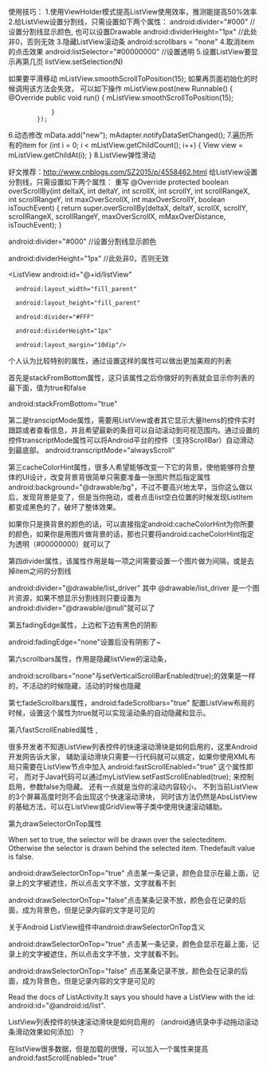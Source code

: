 使用技巧：
1.使用ViewHolder模式提高ListView使用效率，推测能提高50%效率
2.给ListView设置分割线，只需设置如下两个属性：
  android:divider="#000" //设置分割线显示颜色, 也可以设置Drawable
  android:dividerHeight="1px" //此处非0，否则无效
3.隐藏ListView滚动条
  android:scrollbars = "none"
4.取消item的点击效果
  android:listSelector="#00000000" //设置透明
5.设置ListView要显示再第几页
  listView.setSelection(N)
  
  如果要平滑移动
    mListView.smoothScrollToPosition(15);
    如果再页面初始化的时候调用该方法会失效， 可以如下操作
    mListView.post(new Runnable() {
                @Override
                public void run() {
                    mListView.smoothScrollToPosition(15);
    
                }
            });
6.动态修改
    mData.add("new");
    mAdapter.notifyDataSetChanged();
7.遍历所有的item
    for (int i = 0; i < mListView.getChildCount(); i++) {
        View view = mListView.getChildAt(i);
    }
8.ListView弹性滑动
    
    
  好文推荐：http://www.cnblogs.com/SZ2015/p/4558462.html
  给ListView设置分割线，只需设置如下两个属性：
  重写
    @Override
      protected boolean overScrollBy(int deltaX, int deltaY,
                                     int scrollX, int scrollY,
                                     int scrollRangeX, int scrollRangeY,
                                     int maxOverScrollX, int maxOverScrollY,
                                     boolean isTouchEvent) {
          return super.overScrollBy(deltaX, deltaY,
                  scrollX, scrollY,
                  scrollRangeX, scrollRangeY,
                  maxOverScrollX, mMaxOverDistance,
                  isTouchEvent);
      }
      
  android:divider="#000" //设置分割线显示颜色
  
  android:dividerHeight="1px" //此处非0，否则无效
  
  <ListView android:id="@+id/listView"         
  
      android:layout_width="fill_parent"        
      
      android:layout_height="fill_parent"         
      
      android:divider="#FFF"        
      
      android:dividerHeight="1px"        
      
      android:layout_margin="10dip"/> 
  
   
  
  个人认为比较特别的属性，通过设置这样的属性可以做出更加美观的列表
  
   
  
  首先是stackFromBottom属性，这只该属性之后你做好的列表就会显示你列表的最下面，值为true和false
  
  android:stackFromBottom="true"
  
         
  
  第二是transciptMode属性，需要用ListView或者其它显示大量Items的控件实时跟踪或者查看信息，并且希望最新的条目可以自动滚动到可视范围内。通过设置的控件transcriptMode属性可以将Android平台的控件（支持ScrollBar）自动滑动到最底部。 android:transcriptMode="alwaysScroll" 
  
   
  
  第三cacheColorHint属性，很多人希望能够改变一下它的背景，使他能够符合整体的UI设计，改变背景背很简单只需要准备一张图片然后指定属性android:background="@drawable/bg"，不过不要高兴地太早，当你这么做以后，发现背景是变了，但是当你拖动，或者点击list空白位置的时候发现ListItem都变成黑色的了，破坏了整体效果。
  
  如果你只是换背景的颜色的话，可以直接指定android:cacheColorHint为你所要的颜色，如果你是用图片做背景的话，那也只要将android:cacheColorHint指定为透明（#00000000）就可以了
  
   
  
  第四divider属性，该属性作用是每一项之间需要设置一个图片做为间隔，或是去掉item之间的分割线
  
  android:divider="@drawable/list_driver"  其中  @drawable/list_driver 是一个图片资源，如果不想显示分割线则只要设置为android:divider="@drawable/@null"就可以了
  
   
  
  第五fadingEdge属性，上边和下边有黑色的阴影
  
  android:fadingEdge="none"设置后没有阴影了~
  
   
  
  第六scrollbars属性，作用是隐藏listView的滚动条，
  
  android:scrollbars="none"与setVerticalScrollBarEnabled(true);的效果是一样的，不活动的时候隐藏，活动的时候也隐藏
  
   
  
  第七fadeScrollbars属性，android:fadeScrollbars="true"  配置ListView布局的时候，设置这个属性为true就可以实现滚动条的自动隐藏和显示。
  
   
  
  第八fastScrollEnabled属性 ,
  
  很多开发者不知道ListView列表控件的快速滚动滑块是如何启用的，这里Android开发网告诉大家，
  辅助滚动滑块只需要一行代码就可以搞定，如果你使用XML布局只需要在ListView节点中加入 
   android:fastScrollEnabled="true" 这个属性即可，
   而对于Java代码可以通过myListView.setFastScrollEnabled(true); 
   来控制启用，参数false为隐藏。 还有一点就是当你的滚动内容较小，
   不到当前ListView的3个屏幕高度时则不会出现这个快速滚动滑块，
   同时该方法仍然是AbsListView的基础方法，可以在ListView或GridView等子类中使用快速滚动辅助。
  
   
  
  第九drawSelectorOnTop属性
  
  When set to true, the selector will be drawn over the selecteditem. Otherwise the selector is drawn behind the selected item. Thedefault value is false.
  
  android:drawSelectorOnTop="true" 点击某一条记录，颜色会显示在最上面，记录上的文字被遮住，所以点击文字不放，文字就看不到
  
  android:drawSelectorOnTop="false"点击某条记录不放，颜色会在记录的后面，成为背景色，但是记录内容的文字是可见的 
  
   
  
  关于Android ListView组件中android:drawSelectorOnTop含义 
  
  android:drawSelectorOnTop="true"  点击某一条记录，颜色会显示在最上面，记录上的文字被遮住，所以点击文字不放，文字就看不到。 
  
  android:drawSelectorOnTop="false" 点击某条记录不放，颜色会在记录的后面，成为背景色，但是记录内容的文字是可见的 
  
  Read the docs of ListActivity.It says you should have a ListView with the id: android:id="@android:id/list". 
  
  ListView列表控件的快速滚动滑块是如何启用的 （android通讯录中手动拖动滚动条滑动效果如何添加）？
  
  
  在listView很多数据，但是加载的很慢，可以加入一个属性来提高　android:fastScrollEnabled="true" 
  
  <ListView android:layout_height="fill_parent" 
          android:layout_width="fill_parent" 
          android:id="@+id/android:list" 
          android:fastScrollEnabled="true"></ListView> 